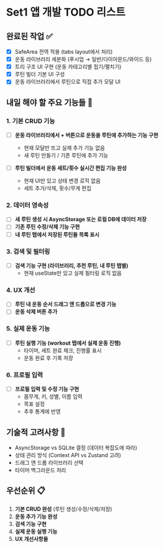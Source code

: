 # Set1 앱 개발 TODO 리스트

## 완료된 작업 ✅

- [x] SafeArea 전역 적용 (tabs layout에서 처리)
- [x] 운동 라이브러리 세분화 (푸시업 → 일반/다이아몬드/와이드 등)
- [x] 트리 구조 UI 구현 (운동 카테고리별 접기/펼치기)
- [x] 루틴 빌더 기본 UI 구성
- [x] 운동 라이브러리에서 루틴으로 직접 추가 모달 UI

## 내일 해야 할 주요 기능들 🚀

### 1. 기본 CRUD 기능

- [ ] **운동 라이브러리에서 + 버튼으로 운동을 루틴에 추가하는 기능 구현**

  - 현재 모달만 뜨고 실제 추가 기능 없음
  - 새 루틴 만들기 / 기존 루틴에 추가 기능

- [ ] **루틴 빌더에서 운동 세트/횟수 실시간 편집 기능 완성**
  - 현재 UI만 있고 상태 변경 로직 없음
  - 세트 추가/삭제, 횟수/무게 편집

### 2. 데이터 영속성

- [ ] **새 루틴 생성 시 AsyncStorage 또는 로컬 DB에 데이터 저장**
- [ ] **기존 루틴 수정/삭제 기능 구현**
- [ ] **내 루틴 탭에서 저장된 루틴들 목록 표시**

### 3. 검색 및 필터링

- [ ] **검색 기능 구현 (라이브러리, 추천 루틴, 내 루틴 탭별)**
  - 현재 useState만 있고 실제 필터링 로직 없음

### 4. UX 개선

- [ ] **루틴 내 운동 순서 드래그 앤 드롭으로 변경 기능**
- [ ] **운동 삭제 버튼 추가**

### 5. 실제 운동 기능

- [ ] **루틴 실행 기능 (workout 탭에서 실제 운동 진행)**
  - 타이머, 세트 완료 체크, 진행률 표시
  - 운동 완료 후 기록 저장

### 6. 프로필 입력

- [ ] **프로필 입력 및 수정 기능 구현**
  - 몸무게, 키, 성별, 이름 입력
  - 목표 설정
  - 추후 통계에 반영

## 기술적 고려사항 🔧

- AsyncStorage vs SQLite 결정 (데이터 복잡도에 따라)
- 상태 관리 방식 (Context API vs Zustand 고려)
- 드래그 앤 드롭 라이브러리 선택
- 타이머 백그라운드 처리

## 우선순위 📋

1. **기본 CRUD 완성** (루틴 생성/수정/삭제/저장)
2. **운동 추가 기능 완성**
3. **검색 기능 구현**
4. **실제 운동 실행 기능**
5. **UX 개선사항들**
